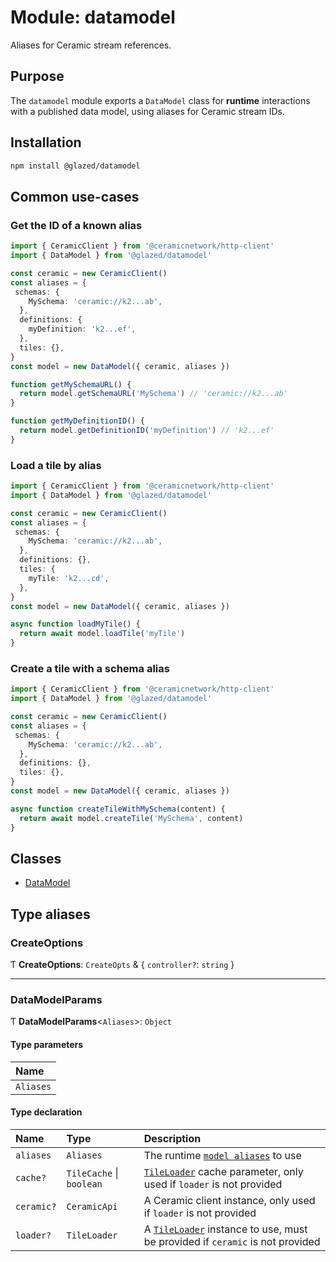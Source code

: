 # Module: datamodel

Aliases for Ceramic stream references.

## Purpose

The `datamodel` module exports a `DataModel` class for **runtime** interactions with a published
data model, using aliases for Ceramic stream IDs.

## Installation

```sh
npm install @glazed/datamodel
```

## Common use-cases

### Get the ID of a known alias

```ts
import { CeramicClient } from '@ceramicnetwork/http-client'
import { DataModel } from '@glazed/datamodel'

const ceramic = new CeramicClient()
const aliases = {
 schemas: {
    MySchema: 'ceramic://k2...ab',
  },
  definitions: {
    myDefinition: 'k2...ef',
  },
  tiles: {},
}
const model = new DataModel({ ceramic, aliases })

function getMySchemaURL() {
  return model.getSchemaURL('MySchema') // 'ceramic://k2...ab'
}

function getMyDefinitionID() {
  return model.getDefinitionID('myDefinition') // 'k2...ef'
}
```

### Load a tile by alias

```ts
import { CeramicClient } from '@ceramicnetwork/http-client'
import { DataModel } from '@glazed/datamodel'

const ceramic = new CeramicClient()
const aliases = {
 schemas: {
    MySchema: 'ceramic://k2...ab',
  },
  definitions: {},
  tiles: {
    myTile: 'k2...cd',
  },
}
const model = new DataModel({ ceramic, aliases })

async function loadMyTile() {
  return await model.loadTile('myTile')
}
```

### Create a tile with a schema alias

```ts
import { CeramicClient } from '@ceramicnetwork/http-client'
import { DataModel } from '@glazed/datamodel'

const ceramic = new CeramicClient()
const aliases = {
 schemas: {
    MySchema: 'ceramic://k2...ab',
  },
  definitions: {},
  tiles: {},
}
const model = new DataModel({ ceramic, aliases })

async function createTileWithMySchema(content) {
  return await model.createTile('MySchema', content)
}
```

## Classes

- [DataModel](../classes/datamodel.DataModel.md)

## Type aliases

### CreateOptions

Ƭ **CreateOptions**: `CreateOpts` & { `controller?`: `string`  }

___

### DataModelParams

Ƭ **DataModelParams**<`Aliases`\>: `Object`

#### Type parameters

| Name |
| :------ |
| `Aliases` |

#### Type declaration

| Name | Type | Description |
| :------ | :------ | :------ |
| `aliases` | `Aliases` | The runtime [`model aliases`](types.md#modelaliases) to use |
| `cache?` | `TileCache` \| `boolean` | [`TileLoader`](../classes/tile_loader.TileLoader.md) cache parameter, only used if `loader` is not provided |
| `ceramic?` | `CeramicApi` | A Ceramic client instance, only used if `loader` is not provided |
| `loader?` | `TileLoader` | A [`TileLoader`](../classes/tile_loader.TileLoader.md) instance to use, must be provided if `ceramic` is not provided |

